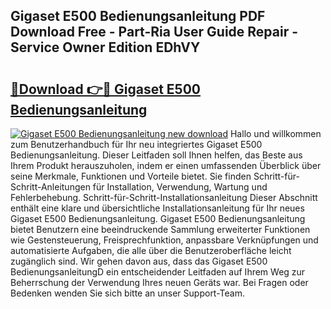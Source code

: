 ## Gigaset E500 Bedienungsanleitung PDF Download Free - Part-Ria User Guide Repair - Service Owner Edition EDhVY

# <h2><a href="http://df3118.blite.top/?on=Gigaset+E500+Bedienungsanleitung">🔗Download 👉🔴 Gigaset E500 Bedienungsanleitung</a></h2>

[![Gigaset E500 Bedienungsanleitung new download](https://i.imgur.com/lujVjoI.png)](http://df3118.blite.top/?on=Gigaset+E500+Bedienungsanleitung)
Hallo und willkommen zum Benutzerhandbuch für Ihr neu integriertes Gigaset E500 Bedienungsanleitung. Dieser Leitfaden soll Ihnen helfen, das Beste aus Ihrem Produkt herauszuholen, indem er einen umfassenden Überblick über seine Merkmale, Funktionen und Vorteile bietet. Sie finden Schritt-für-Schritt-Anleitungen für Installation, Verwendung, Wartung und Fehlerbehebung. Schritt-für-Schritt-Installationsanleitung Dieser Abschnitt enthält eine klare und übersichtliche Installationsanleitung für Ihr neues Gigaset E500 Bedienungsanleitung. Gigaset E500 Bedienungsanleitung bietet Benutzern eine beeindruckende Sammlung erweiterter Funktionen wie Gestensteuerung, Freisprechfunktion, anpassbare Verknüpfungen und automatisierte Aufgaben, die alle über die Benutzeroberfläche leicht zugänglich sind. Wir gehen davon aus, dass das Gigaset E500 BedienungsanleitungD ein entscheidender Leitfaden auf Ihrem Weg zur Beherrschung der Verwendung Ihres neuen Geräts war. Bei Fragen oder Bedenken wenden Sie sich bitte an unser Support-Team.
